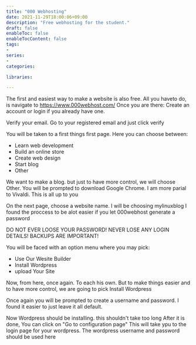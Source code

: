 ```yaml
---
title: "000 Webhosting"
date: 2021-11-29T18:00:06+09:00
description: "Free webhosting for the student."
draft: false
enableToc: false
enableTocContent: false
tags:
-
series:
-
categories:

libraries:

---
```


The first and easiest way to make a website is also free. All you haveto do, is navigate to https://www.000webhost.com/ 
Once you are there: Create an account or login if you already have one.

Verify your email. Go to your registered email and just click verify

You will be taken to a first things first page. Here you can choose between:

* Learn web development
* Build an online store
* Create web design
* Start blog
* Other

We want to make a blog. but just to have more control, we will choose Other.
You will be prompted to download Google Chrome. I am more parial to Vivaldi.
This is all up to you

On the next page, choose a website name.
I will be choosing mylinuxblog
I found the proccess to be alot easier if you let 000webhost generate a password

DO NOT EVER LOOSE YOUR PASSWORD! NEVER LOSE ANY LOGIN DETAILS!
BACKUPS ARE IMPORTANT!

You will be faced with an option menu where you may pick:

* Use Our Wesite Builder
* Install Wordpress
* upload Your Site

Now, from here, once again. To each his own. But to make things easier
and to have more control, we are going to pick Install Wordpress

Once again you will be prompted to create a username and password.
I found it easier to just leave it all default.

Now Wordpress should be installing. this shouldn't take too long
After it is done, You can click on "Go to configuration page"
This will take ypu to the login page for your wordpress.
The wordpress username and password should be used here

